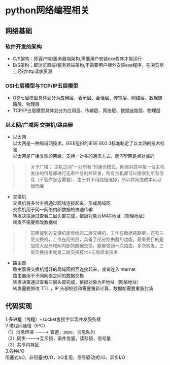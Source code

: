 python网络编程相关
========
网络基础
-----
### 软件开发的架构<br>
* C/S架构：即客户端/服务器端架构,需要用户安装exe程序才能运行<br>
* B/S架构：即浏览器端/服务器端架构,不需要用户额外安装exe程序，在浏览器上经过http请求资源<br>
### OSI七层模型与TCP/IP五层模型<br>
* OSI七层模型具体划分为应用层、表示层、会话层、传输层、网络层、数据链路层、物理层
* TCP/IP五层模型具体划分为应用层、传输层、网络层、数据链路层、物理层
### 以太网/广域网  交换机/路由器
* 以太网<br>
以太网是一种局域网技术，IEEE组织的IEEE 802.3标准制定了以太网的技术标准<br>
以太网是广播类型的网络，支持一对多的通讯方式，而PPP网是点对点的<br>
>>关于广播：
>>主机之间“一对所有”的通讯模式，网络对其中每一台主机发出的信号都进行无条件复制并转发，所有主机都可以接收到所有信息（不管你是否需要），由于其不用路径选择，所以其网络成本可以很低廉<br>
* 交换机<br>
交换机将多台主机通过网线连接起来，形成局域网<br>
交换机用于同一网络内部数据的快速传输<br>
转发决策通过查看二层头部完成，依据对象为MAC地址（物理地址）<br>
转发不需要修改数据帧<br>
>>前面提到的交换机是传统的二层交换机，工作在数据链路层，还有三层交换机，工作在网络层，具备了部分路由器的功能，最重要目的是加快大型局域网内部的数据交换，能够做到一次路由，多次转发。三层交换技术就是二层交换技术+三层转发技术
* 路由器<br>
路由器将交换机组好的局域网相互连接起来，或者连入Internet<br>
路由器用于不同网络之间的数据交换<br>
转发决策通过查看三层头部完成，依据对象为IP地址（网络地址）<br>
转发需要修改 TTL ，IP 头部校验和需要重新计算，数据帧需要重新封装<br>
## 代码实现
1.多进程（线程）+socket套接字实现并发服务器<br>
2.进程间通信（IPC）<br>
  （1）消息传递 ----> 管道，pipe，消息队列<br>
  （2）同步---->互斥锁，条件变量，读写锁，信号量<br>
  （3）共享内存区<br>
3.各种I/O<br>
  阻塞式I/O，非阻塞式I/O，I/O复用，信号驱动式I/O，异步I/O
